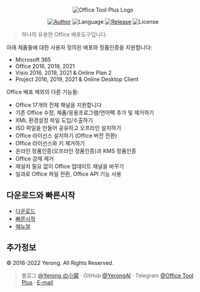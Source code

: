 ﻿#

<p align="center">
<img alt="Office Tool Plus Logo" src="https://otp.landian.vip/static/images/logo.webp"/>
</p>

<p align="center">
<a href="https://www.coolhub.top/" target="_blank"><img alt="Author" src="https://img.shields.io/badge/Author-Yerong-blue?style=flat-square"/></a>
<img alt="Language" src="https://img.shields.io/badge/Language-C%23-green?style=flat-square"/>
<a href="https://otp.landian.vip/" target="_blank"><img alt="Release" src="https://img.shields.io/github/v/release/YerongAI/Office-Tool?style=flat-square"/></a>
<img alt="License" src="https://img.shields.io/github/license/YerongAI/Office-Tool?style=flat-square"/>
</p>

> 하나의 유용한 Office 배포도구입니다.

아래 제품들에 대한 사용자 정의된 배포와 정품인증을 지원합니다:

- Microsoft 365
- Office 2016, 2019, 2021
- Visio 2016, 2019, 2021 & Online Plan 2
- Project 2016, 2019, 2021 & Online Desktop Client

Office 배포 제외의 다른 기능들:

- Office 17개의 전체 채널을 지원합니다
- 기존 Office 수정, 제품/응용프로그램/언어팩 추가 및 제거하기
- XML 환경설정 파일 도입/수출하기
- ISO 파일을 만들어 공유하고 오프라인 설치하기
- Office 라이선스 설치하기 (Office 버전 전환)
- Office 라이선스와 키 제거하기
- 온라인 정품인증(오프라인 정품인증)과 KMS 정품인증
- Office 강제 제거
- 재설치 필요 없이 Office 업데이트 채널을 바꾸기
- 일과로 Office 파일 전환, Office API 기능 사용

## 다운로드와 빠른시작

- [다운로드](https://otp.landian.vip/download.html)
- [빠른시작](https://github.com/YerongAI/Office-Tool/wiki)
- [매뉴얼](https://help.coolhub.top)

## 추가정보

© 2016-2022 Yerong. All Rights Reserved.

> 블로그 [@Yerong の小窝](https://www.coolhub.top/) · GitHub [@YerongAI](https://github.com/YerongAI) · Telegram [@Office Tool Plus](https://t.me/s/otp_channel) · [E-mail](mailto:yerong@coolhub.top)

